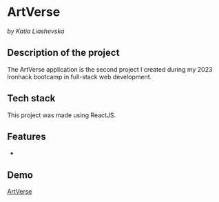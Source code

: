 # ArtVerse 

_by Katia Liashevska_

## Description of the project

The ArtVerse application is the second project I created during my 2023 Ironhack bootcamp in full-stack web development. 

## Tech stack

This project was made using ReactJS.

## Features

- 

## Demo

[ArtVerse](link "ArtVerse")
